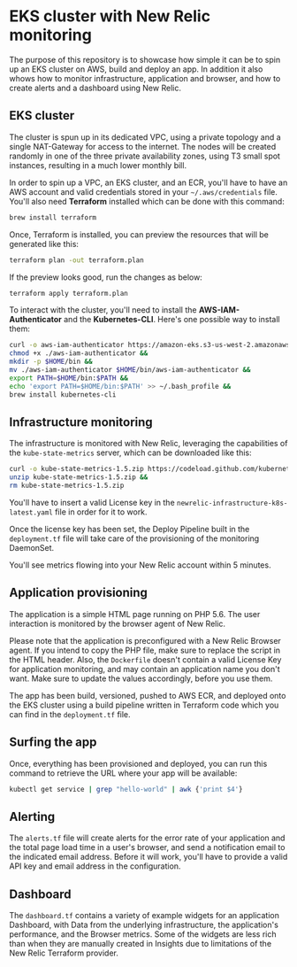 # EKS cluster with New Relic monitoring
The purpose of this repository is to showcase how simple it can be to spin up an EKS cluster on AWS, build and deploy an app. In addition it also whows how to monitor infrastructure, application and browser, and how to create alerts and a dashboard using New Relic.

## EKS cluster
The cluster is spun up in its dedicated VPC, using a private topology and a single NAT-Gateway for access to the internet. The nodes will be created randomly in one of the three private availability zones, using T3 small spot instances, resulting in a much lower monthly bill.

In order to spin up a VPC, an EKS cluster, and an ECR, you'll have to have an AWS account and valid credentials stored in your `~/.aws/credentials` file. You'll also need **Terraform** installed which can be done with this command:

```bash
brew install terraform
```

Once, Terraform is installed, you can preview the resources that will be generated like this:

```bash
terraform plan -out terraform.plan
```

If the preview looks good, run the changes as below:

```bash
terraform apply terraform.plan
```

To interact with the cluster, you'll need to install the **AWS-IAM-Authenticator** and the **Kubernetes-CLI**. Here's one possible way to install them:

```bash
curl -o aws-iam-authenticator https://amazon-eks.s3-us-west-2.amazonaws.com/1.10.3/2018-07-26/bin/darwin/amd64/aws-iam-authenticator &&
chmod +x ./aws-iam-authenticator &&
mkdir -p $HOME/bin &&
mv ./aws-iam-authenticator $HOME/bin/aws-iam-authenticator &&
export PATH=$HOME/bin:$PATH &&
echo 'export PATH=$HOME/bin:$PATH' >> ~/.bash_profile &&
brew install kubernetes-cli
```

## Infrastructure monitoring
The infrastructure is monitored with New Relic, leveraging the capabilities of the `kube-state-metrics` server, which can be downloaded like this:

```bash
curl -o kube-state-metrics-1.5.zip https://codeload.github.com/kubernetes/kube-state-metrics/zip/release-1.5 &&
unzip kube-state-metrics-1.5.zip &&
rm kube-state-metrics-1.5.zip
```

You'll have to insert a valid License key in the `newrelic-infrastructure-k8s-latest.yaml` file in order for it to work.

Once the license key has been set, the Deploy Pipeline built in the `deployment.tf` file will take care of the provisioning of the monitoring DaemonSet.

You'll see metrics flowing into your New Relic account within 5 minutes.

## Application provisioning
The application is a simple HTML page running on PHP 5.6. The user interaction is monitored by the browser agent of New Relic.

Please note that the application is preconfigured with a New Relic Browser agent. If you intend to copy the PHP file, make sure to replace the script in the HTML header. Also, the `Dockerfile` doesn't contain a valid License Key for application monitoring, and may contain an application name you don't want. Make sure to update the values accordingly, before you use them.

The app has been build, versioned, pushed to AWS ECR, and deployed onto the EKS cluster using a build pipeline written in Terraform code which you can find in the `deployment.tf` file.

## Surfing the app
Once, everything has been provisioned and deployed, you can run this command to retrieve the URL where your app will be available:

```bash
kubectl get service | grep "hello-world" | awk {'print $4'}
```

## Alerting
The `alerts.tf` file will create alerts for the error rate of your application and the total page load time in a user's browser, and send a notification email to the indicated email address. Before it will work, you'll have to provide a valid API key and email address in the configuration.

## Dashboard
The `dashboard.tf` contains a variety of example widgets for an application Dashboard, with Data from the underlying infrastructure, the application's performance, and the Browser metrics. Some of the widgets are less rich than when they are manually created in Insights due to limitations of the New Relic Terraform provider.
